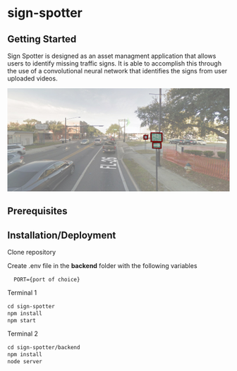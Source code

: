 # sign-spotter

## Getting Started
Sign Spotter is designed as an asset managment application that allows users to identify missing traffic signs. It is able to accomplish this through the use of a convolutional neural network that identifies the signs from user uploaded videos.

![Labeled Sign Picture](https://raw.githubusercontent.com/RoninHunter/sign-spotter/master/public/Labeled_Pic.jpg "Labeled Sign Picture")

## Prerequisites

## Installation/Deployment
Clone repository

Create .env file in the **backend** folder with the following variables

      PORT={port of choice}

Terminal 1

    cd sign-spotter
    npm install
    npm start

Terminal 2

    cd sign-spotter/backend
    npm install
    node server
